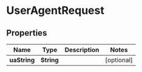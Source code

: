 # UserAgentRequest

## Properties

Name | Type | Description | Notes
------------ | ------------- | ------------- | -------------
**uaString** | **String** |  | [optional] 


